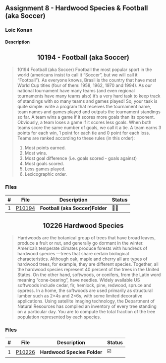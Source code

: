 ## Assignment 8 - Hardwood Species & Football (aka Soccer)

### Loic Konan

#### Description

<h2 align="center"> 10194 - Football (aka Soccer) </h2>

> 10194 Football (aka Soccer) Football the most popular sport in the world (americans insist to call it “Soccer”, but we will call it “Football”). As everyone knows, Brasil is the country that have most World Cup titles (four of them: 1958, 1962, 1970 and 1994). As our national tournament have many teams (and even regional tournaments have many teams also) it’s a very hard task to keep track of standings with so many teams and games played! So, your task is quite simple: write a program that receives the tournament name, team names and games played and outputs the tournament standings so far. A team wins a game if it scores more goals than its oponent. Obviously, a team loses a game if it scores less goals. When both teams score the same number of goals, we call it a tie. A team earns 3 points for each win, 1 point for each tie and 0 point for each loss. Teams are ranked according to these rules (in this order):
>
> 1. Most points earned.
> 2. Most wins.
> 3. Most goal difference (i.e. goals scored - goals against)
> 4. Most goals scored.
> 5. Less games played.
> 6. Lexicographic order.

### Files

|   #   | File               | Description                     | Status             |
| :---: | ------------------ | ------------------------------- | ------------------ |
|   1   | [P10194](./P10194) | **Football (aka Soccer)Folder** | :red_circle::soon: |

<h2 align="center"> 10226 Hardwood Species </h2>

> Hardwoods are the botanical group of trees that have broad leaves, produce a fruit or nut, and generally go dormant in the winter. America’s temperate climates produce forests with hundreds of hardwood species —trees that share certain biological characteristics. Although oak, maple and cherry all are types of hardwood trees, for example, they are different species. Together, all the hardwood species represent 40 percent of the trees in the United States. On the other hand, softwoods, or conifers, from the Latin word meaning “cone-bearing”, have needles. Widely available US softwoods include cedar, fir, hemlock, pine, redwood, spruce and cypress. In a home, the softwoods are used primarily as structural lumber such as 2×4s and 2×6s, with some limited decorative applications. Using satellite imaging technology, the Department of Natural Resources has compiled an inventory of every tree standing on a particular day. You are to compute the total fraction of the tree population represented by each species.

### Files

|   #   | File               | Description                 | Status                  |
| :---: | ------------------ | --------------------------- | ----------------------- |
|   1   | [P10226](./P10226) | **Hardwood Species Folder** | :ballot_box_with_check: |
